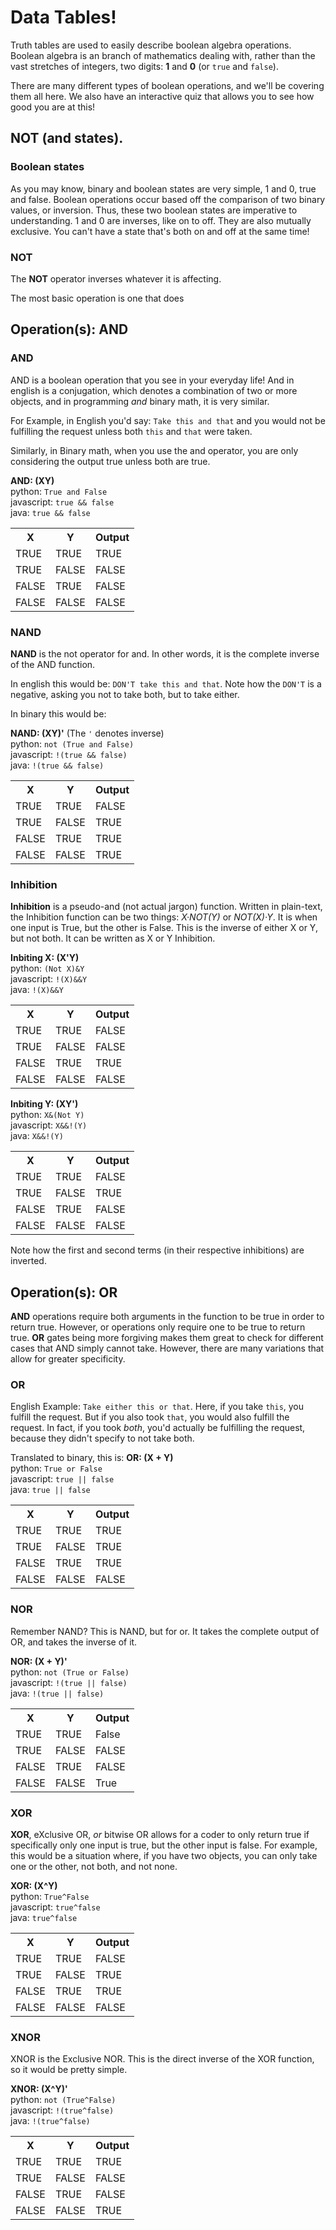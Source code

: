 # Data Tables!


Truth tables are used to easily describe boolean algebra operations. Boolean algebra is an branch of mathematics dealing with, rather than the vast stretches of integers, two digits: **1** and **0** (or `true` and `false`). 

There are many different types of boolean operations, and we'll be covering them all here. We also have an interactive quiz that allows you to see how good you are at this!


## NOT (and states).

### Boolean states
As you may know, binary and boolean states are very simple, 1 and 0, true and false. Boolean operations occur based off the comparison of two binary values, or inversion. Thus, these two boolean states are imperative to understanding. 1 and 0 are inverses, like on to off. They are also mutually exclusive. You can't have a state that's both on and off at the same time!

### NOT

The **NOT** operator inverses whatever it is affecting. 

The most basic operation is one that does

## Operation(s): **AND**

### AND 

AND is a boolean operation that you see in your everyday life! And in english is a conjugation, which denotes a combination of two or more objects, and in programming *and* binary math, it is very similar. 

For Example, in English you'd say:
`Take this and that`
and you would not be fulfilling the request unless both `this` and `that` were taken.

Similarly, in Binary math, when you use the and operator, you are only considering the output true unless both are true. 

**AND: (XY)**<br>
python: `True and False`<br>
javascript: `true && false`<br>
java: `true && false`

<table>
  <tr>
    <th>X</th>
    <th>Y</th> 
    <th>Output</th>
  </tr>
  <tr>
    <td>TRUE</td>
    <td>TRUE</td> 
    <td>TRUE</td>
  </tr>
  <tr>
    <td>TRUE</td>
    <td>FALSE</td> 
    <td>FALSE</td>
  </tr>
  <tr>
    <td>FALSE</td>
    <td>TRUE</td> 
    <td>FALSE</td>
  </tr>
  <tr>
    <td>FALSE</td>
    <td>FALSE</td> 
    <td>FALSE</td>
  </tr>
</table>

### NAND

**NAND** is the not operator for and. In other words, it is the complete inverse of the AND function. 

In english this would be: `DON'T take this and that`. Note how the `DON'T` is a negative, asking you not to take both, but to take either. 

In binary this would be: 

**NAND: (XY)'** (The `'` denotes inverse)<br>
python: `not (True and False)`<br>
javascript: `!(true && false)`<br>
java: `!(true && false)`

<table>
  <tr>
    <th>X</th>
    <th>Y</th> 
    <th>Output</th>
  </tr>
  <tr>
    <td>TRUE</td>
    <td>TRUE</td> 
    <td>FALSE</td>
  </tr>
  <tr>
    <td>TRUE</td>
    <td>FALSE</td> 
    <td>TRUE</td>
  </tr>
  <tr>
    <td>FALSE</td>
    <td>TRUE</td> 
    <td>TRUE</td>
  </tr>
  <tr>
    <td>FALSE</td>
    <td>FALSE</td> 
    <td>TRUE</td>
  </tr>
</table>

### Inhibition

**Inhibition** is a pseudo-and (not actual jargon) function. Written in plain-text, the Inhibition function can be two things: *X·NOT(Y)* or *NOT(X)·Y*. It is when one input is True, but the other is False. This is the inverse of either X or Y, but not both. It can be written as X or Y Inhibition. 

**Inbiting X: (X'Y)**<br>
python: `(Not X)&Y`<br>
javascript: `!(X)&&Y`<br>
java: `!(X)&&Y`

<table>
  <tr>
    <th>X</th>
    <th>Y</th> 
    <th>Output</th>
  </tr>
  <tr>
    <td>TRUE</td>
    <td>TRUE</td> 
    <td>FALSE</td>
  </tr>
  <tr>
    <td>TRUE</td>
    <td>FALSE</td> 
    <td>FALSE</td>
  </tr>
  <tr>
    <td>FALSE</td>
    <td>TRUE</td> 
    <td>TRUE</td>
  </tr>
  <tr>
    <td>FALSE</td>
    <td>FALSE</td> 
    <td>FALSE</td>
  </tr>
</table>

**Inbiting Y: (XY')**<br>
python: `X&(Not Y)`<br>
javascript: `X&&!(Y)`<br>
java: `X&&!(Y)`

<table>
  <tr>
    <th>X</th>
    <th>Y</th> 
    <th>Output</th>
  </tr>
  <tr>
    <td>TRUE</td>
    <td>TRUE</td> 
    <td>FALSE</td>
  </tr>
  <tr>
    <td>TRUE</td>
    <td>FALSE</td> 
    <td>TRUE</td>
  </tr>
  <tr>
    <td>FALSE</td>
    <td>TRUE</td> 
    <td>FALSE</td>
  </tr>
  <tr>
    <td>FALSE</td>
    <td>FALSE</td> 
    <td>FALSE</td>
  </tr>
</table>

Note how the first and second terms (in their respective inhibitions) are inverted.

## Operation(s): OR

**AND** operations require both arguments in the function to be true in order to return true. However, or operations only require one to be true to return true. **OR** gates being more forgiving makes them great to check for different cases that AND simply cannot take. However, there are many variations that allow for greater specificity. 

### OR

English Example: `Take either this or that`. Here, if you take `this`, you fulfill the request. But if you also took `that`, you would also fulfill the request. In fact, if you took *both*, you'd actually be fulfilling the request, because they didn't specify to not take both. 

Translated to binary, this is:
**OR: (X + Y)**<br>
python: `True or False`<br>
javascript: `true || false`<br>
java: `true || false`

<table>
  <tr>
    <th>X</th>
    <th>Y</th> 
    <th>Output</th>
  </tr>
  <tr>
    <td>TRUE</td>
    <td>TRUE</td> 
    <td>TRUE</td>
  </tr>
  <tr>
    <td>TRUE</td>
    <td>FALSE</td> 
    <td>TRUE</td>
  </tr>
  <tr>
    <td>FALSE</td>
    <td>TRUE</td> 
    <td>TRUE</td>
  </tr>
  <tr>
    <td>FALSE</td>
    <td>FALSE</td> 
    <td>FALSE</td>
  </tr>
</table>

### NOR

Remember NAND? This is NAND, but for or. It takes the complete output of OR, and takes the inverse of it. 

**NOR: (X + Y)'**<br>
python: `not (True or False)`<br>
javascript: `!(true || false)`<br>
java: `!(true || false)`
<table>
  <tr>
    <th>X</th>
    <th>Y</th> 
    <th>Output</th>
  </tr>
  <tr>
    <td>TRUE</td>
    <td>TRUE</td> 
    <td>False</td>
  </tr>
  <tr>
    <td>TRUE</td>
    <td>FALSE</td> 
    <td>FALSE</td>
  </tr>
  <tr>
    <td>FALSE</td>
    <td>TRUE</td> 
    <td>FALSE</td>
  </tr>
  <tr>
    <td>FALSE</td>
    <td>FALSE</td> 
    <td>True</td>
  </tr>
</table>

### XOR

**XOR**, eXclusive OR, *or* bitwise OR allows for a coder to only return true if specifically only one input is true, but the other input is false. For example, this would be a situation where, if you have two objects, you can only take one or the other, not both, and not none. 

**XOR: (X^Y)**<br>
python: `True^False`<br>
javascript: `true^false`<br>
java: `true^false`

<table>
  <tr>
    <th>X</th>
    <th>Y</th> 
    <th>Output</th>
  </tr>
  <tr>
    <td>TRUE</td>
    <td>TRUE</td> 
    <td>FALSE</td>
  </tr>
  <tr>
    <td>TRUE</td>
    <td>FALSE</td> 
    <td>TRUE</td>
  </tr>
  <tr>
    <td>FALSE</td>
    <td>TRUE</td> 
    <td>TRUE</td>
  </tr>
  <tr>
    <td>FALSE</td>
    <td>FALSE</td> 
    <td>FALSE</td>
  </tr>
</table>

### XNOR
XNOR is the Exclusive NOR. This is the direct inverse of the XOR function, so it would be pretty simple.

**XNOR: (X^Y)'**<br>
python: `not (True^False)`<br>
javascript: `!(true^false)`<br>
java: `!(true^false)`

<table>
  <tr>
    <th>X</th>
    <th>Y</th> 
    <th>Output</th>
  </tr>
  <tr>
    <td>TRUE</td>
    <td>TRUE</td> 
    <td>TRUE</td>
  </tr>
  <tr>
    <td>TRUE</td>
    <td>FALSE</td> 
    <td>FALSE</td>
  </tr>
  <tr>
    <td>FALSE</td>
    <td>TRUE</td> 
    <td>FALSE</td>
  </tr>
  <tr>
    <td>FALSE</td>
    <td>FALSE</td> 
    <td>TRUE</td>
  </tr>
</table>



